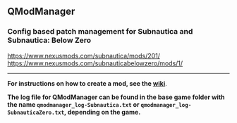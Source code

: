 ## QModManager

### Config based patch management for Subnautica and Subnautica: Below Zero

https://www.nexusmods.com/subnautica/mods/201/  
https://www.nexusmods.com/subnauticabelowzero/mods/1/

___

**For instructions on how to create a mod, see the [wiki](https://github.com/SubnauticaModding/QModManager/wiki)**.

**The log file for QModManager can be found in the base game folder with the name `qmodmanager_log-Subnautica.txt` or `qmodmanager_log-SubnauticaZero.txt`, depending on the game.**
